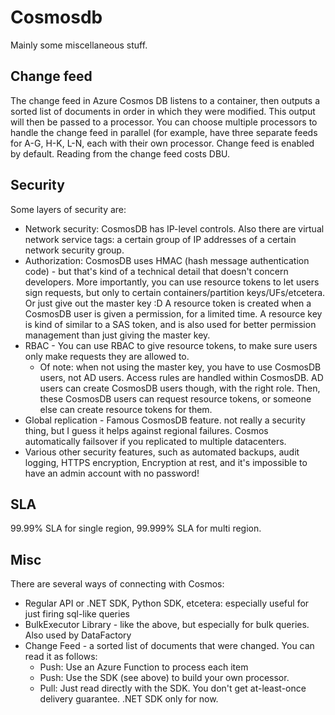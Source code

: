 # Cosmosdb

Mainly some miscellaneous stuff.

## Change feed

The change feed in Azure Cosmos DB listens to a container, then outputs a sorted list of documents in order in which they were modified. This output will then be passed to a processor. You can choose multiple processors to handle the change feed in parallel (for example, have three separate feeds for A-G, H-K, L-N, each with their own processor. Change feed is enabled by default. Reading from the change feed costs DBU.

## Security

 Some layers of security are:

- Network security: CosmosDB has IP-level controls. Also there are virtual network service tags: a certain group of IP addresses of a certain network security group.
- Authorization: CosmosDB uses HMAC (hash message authentication code) - but that's kind of a technical detail that doesn't concern developers. More importantly, you can use resource tokens to let users sign requests, but only to certain containers/partition keys/UFs/etcetera. Or just give out the master key :D
A resource token is created when a CosmosDB user is given a permission, for a limited time. A resource key is kind of similar to a SAS token, and is also used for better permission management than just giving the master key.
- RBAC - You can use RBAC to give resource tokens, to make sure users only make requests they are allowed to.
    - Of note: when not using the master key, you have to use CosmosDB users, not AD users. Access rules are handled within CosmosDB. AD users can create CosmosDB users though, with the right role. Then, these CosmosDB users can request resource tokens, or someone else can create resource tokens for them.
- Global replication - Famous CosmosDB feature. not really a security thing, but I guess it helps against regional failures. Cosmos automatically failsover if you replicated to multiple datacenters.
- Various other security features, such as automated backups, audit logging, HTTPS encryption, Encryption at rest, and it's impossible to have an admin account with no password!

## SLA

99.99% SLA for single region, 99.999% SLA for multi region.

## Misc

There are several ways of connecting with Cosmos:

- Regular API or .NET SDK, Python SDK, etcetera: especially useful for just firing sql-like queries
- BulkExecutor Library - like the above, but especially for bulk queries. Also used by DataFactory
- Change Feed - a sorted list of documents that were changed. You can read it as follows:
    - Push: Use an Azure Function to process each item
    - Push: Use the SDK (see above) to build your own processor.
    - Pull: Just read directly with the SDK. You don't get at-least-once delivery guarantee. .NET SDK only for now.
